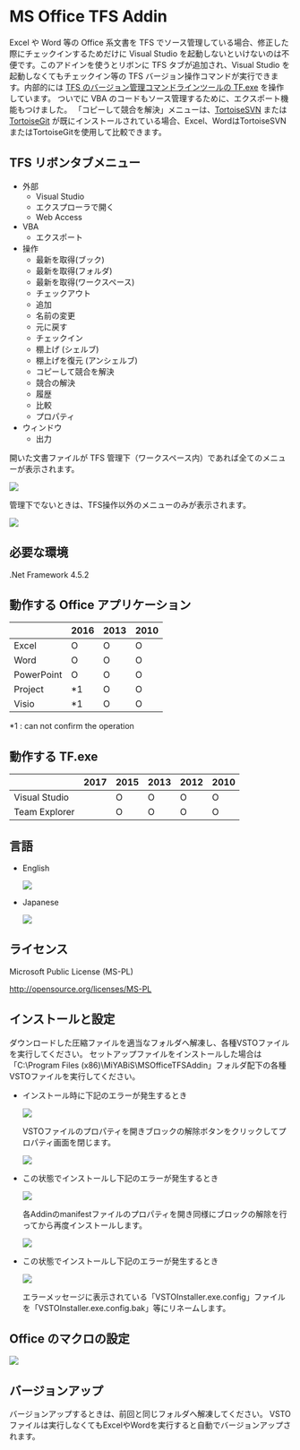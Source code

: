 # MS Office TFS Addin

Excel や Word 等の Office 系文書を TFS でソース管理している場合、修正した際にチェックインするためだけに Visual Studio を起動しないといけないのは不便です。このアドインを使うとリボンに TFS タブが追加され、Visual Studio を起動しなくてもチェックイン等の TFS バージョン操作コマンドが実行できます。内部的には [TFS のバージョン管理コマンドラインツールの TF.exe](https://msdn.microsoft.com/ja-jp/library/cc31bk2e(v=vs.120).aspx) を操作しています。
ついでに VBA のコードもソース管理するために、エクスポート機能もつけました。
「コピーして競合を解決」メニューは、[TortoiseSVN](https://tortoisesvn.net/) または [TortoiseGit](https://tortoisegit.org/) が既にインストールされている場合、Excel、WordはTortoiseSVNまたはTortoiseGitを使用して比較できます。

## TFS リボンタブメニュー

* 外部
  * Visual Studio
  * エクスプローラで開く
  * Web Access
* VBA
  * エクスポート
* 操作
  * 最新を取得(ブック)
  * 最新を取得(フォルダ)
  * 最新を取得(ワークスペース)
  * チェックアウト
  * 追加
  * 名前の変更
  * 元に戻す
  * チェックイン
  * 棚上げ (シェルブ)
  * 棚上げを復元 (アンシェルブ)
  * コピーして競合を解決
  * 競合の解決
  * 履歴
  * 比較
  * プロパティ
* ウィンドウ
  * 出力

開いた文書ファイルが TFS 管理下（ワークスペース内）であれば全てのメニューが表示されます。

![](Images/Documentation_msofficetfsaddin_ja.png)

管理下でないときは、TFS操作以外のメニューのみが表示されます。

![](Images/Documentation_msofficetfsaddin_ja2.png)

## 必要な環境

.Net Framework 4.5.2

## 動作する Office アプリケーション

|  | 2016 | 2013 | 2010 |
|---|---|---|---|
| Excel | O | O | O | 
| Word | O | O | O  | 
| PowerPoint | O | O | O | 
| Project | *1 | O | O | 
| Visio | *1 | O | O |

*1 : can not confirm the operation

## 動作する TF.exe 

| | 2017 | 2015 | 2013 | 2012 | 2010 |
|---|---|---|---|---|---|
| Visual Studio | | O | O | O | O |
| Team Explorer | | O | O | O | O |

## 言語

* English

  ![](Images/Home_msofficetfsaddin_en.png)

* Japanese

  ![](Images/Home_msofficetfsaddin_ja.png)


## ライセンス

Microsoft Public License (MS-PL)

http://opensource.org/licenses/MS-PL


## インストールと設定

ダウンロードした圧縮ファイルを適当なフォルダへ解凍し、各種VSTOファイルを実行してください。
セットアップファイルをインストールした場合は「C:\Program Files (x86)\MiYABiS\MSOfficeTFSAddin」フォルダ配下の各種VSTOファイルを実行してください。

* インストール時に下記のエラーが発生するとき

  ![](Images/Install_tfsaddin02.png)

  VSTOファイルのプロパティを開きブロックの解除ボタンをクリックしてプロパティ画面を閉じます。

  ![](Images/Install_tfsaddin03.png)

* この状態でインストールし下記のエラーが発生するとき

  ![](Images/Install_tfsaddin04.png)

  各Addinのmanifestファイルのプロパティを開き同様にブロックの解除を行ってから再度インストールします。

  ![](Images/Install_tfsaddin05.png)

* この状態でインストールし下記のエラーが発生するとき

  ![](Images/Install_tfsaddin06.png)

  エラーメッセージに表示されている「VSTOInstaller.exe.config」ファイルを「VSTOInstaller.exe.config.bak」等にリネームします。

## Office のマクロの設定

  ![](Images/Install_tfsaddin01.png)

## バージョンアップ

バージョンアップするときは、前回と同じフォルダへ解凍してください。
VSTOファイルは実行しなくてもExcelやWordを実行すると自動でバージョンアップされます。

